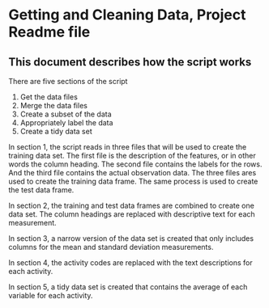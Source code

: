 # Getting and Cleaning Data, Project Readme file
## This document describes how the script works

There are five sections of the script  
1. Get the data files  
2. Merge the data files  
3. Create a subset of the data  
4. Appropriately label the data  
5. Create a tidy data set  

In section 1, the script reads in three files that will be used to create the training data set. The first file is the description of 
the features, or in other words the column heading.  The second file contains the labels for the rows.  And the third file contains the actual observation data. The three files ares used to create the training data frame.  The same process is used to create the test data frame.

In section 2, the training and test data frames are combined to create one data set.  The column headings are replaced with descriptive text for each measurement.

In section 3, a narrow version of the data set is created that only includes columns for the mean and standard deviation measurements.

In section 4, the activity codes are replaced with the text descriptions for each activity.

In section 5, a tidy data set is created that contains the average of each variable for each activity.
